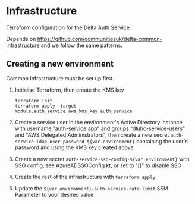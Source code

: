 # Infrastructure

Terraform configuration for the Delta Auth Service.

Depends on <https://github.com/communitiesuk/delta-common-infrastructure> and we follow the same patterns.

## Creating a new environment

Common Infrastructure must be set up first.

1. Initialise Terraform, then create the KMS key

   ```shell
   terraform init
   terraform apply -target module.auth_service.aws_kms_key.auth_service
   ```

2. Create a service user in the environment's Active Directory instance with username "auth-service.app" and groups
   "dluhc-service-users" and "AWS Delegated Administrators",
   then create a new secret `auth-service-ldap-user-password-${var.environment}` containing the user's password and using the KMS key created above
3. Create a new secret `auth-service-sso-config-${var.environment}` with SSO config, see AzureADSSOConfig.kt, or set to "[]" to disable SSO
4. Create the rest of the infrastructure with `terraform apply`
5. Update the `${var.environment}-auth-service-rate-limit` SSM Parameter to your desired value
